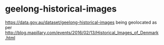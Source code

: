 # geelong-historical-images
https://data.gov.au/dataset/geelong-historical-images being geolocated as per http://blog.mapillary.com/events/2016/02/13/Historical_Images_of_Denmark.html
